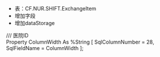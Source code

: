
- 表：CF.NUR.SHIFT.ExchangeItem
- 增加字段
- 增加dataStorage

/// 医院ID  
Property ColumnWidth As %String [ SqlColumnNumber = 28, SqlFieldName = ColumnWidth ];

